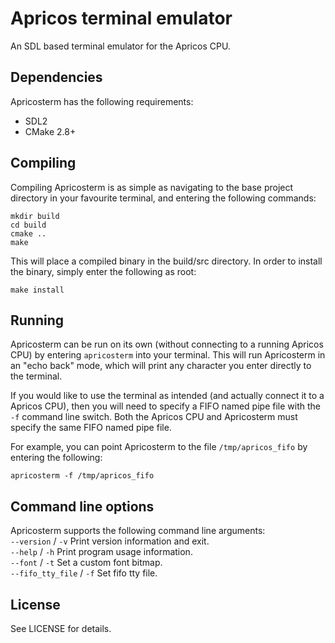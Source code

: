 Apricos terminal emulator
=========================

An SDL based terminal emulator for the Apricos CPU.


Dependencies
------------

Apricosterm has the following requirements:

- SDL2
- CMake 2.8+


Compiling
---------

Compiling Apricosterm is as simple as navigating to the base project directory 
in your favourite terminal, and entering the following commands:
```
mkdir build
cd build
cmake ..
make
```

This will place a compiled binary in the build/src directory.
In order to install the binary, simply enter the following as root:
```
make install
```


Running
-------

Apricosterm can be run on its own (without connecting to a running Apricos CPU) by
entering `apricosterm` into your terminal. This will run Apricosterm in an "echo back" mode,
which will print any character you enter directly to the terminal.

If you would like to use the terminal as intended (and actually connect it to a Apricos CPU),
then you will need to specify a FIFO named pipe file with the `-f` command line switch. Both
the Apricos CPU and Apricosterm must specify the same FIFO named pipe file.

For example, you can point Apricosterm to the file `/tmp/apricos_fifo` by entering the following:
```
apricosterm -f /tmp/apricos_fifo
```


Command line options
--------------------

Apricosterm supports the following command line arguments:  
`--version`          /  `-v`   Print version information and exit.  
`--help`             /  `-h`   Print program usage information.  
`--font`             /  `-t`   Set a custom font bitmap.  
`--fifo_tty_file`    /  `-f`   Set fifo tty file.


License
-------

See LICENSE for details.
